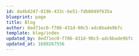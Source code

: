 ```yaml
---
id: da4b4247-019b-433c-be51-fdb6049f635a
blueprint: page
title: Blog
author: 8ed71ec0-f706-431d-90c5-adc6bade9bfc
template: blog/index
updated_by: 8ed71ec0-f706-431d-90c5-adc6bade9bfc
updated_at: 1680267556
---
```

